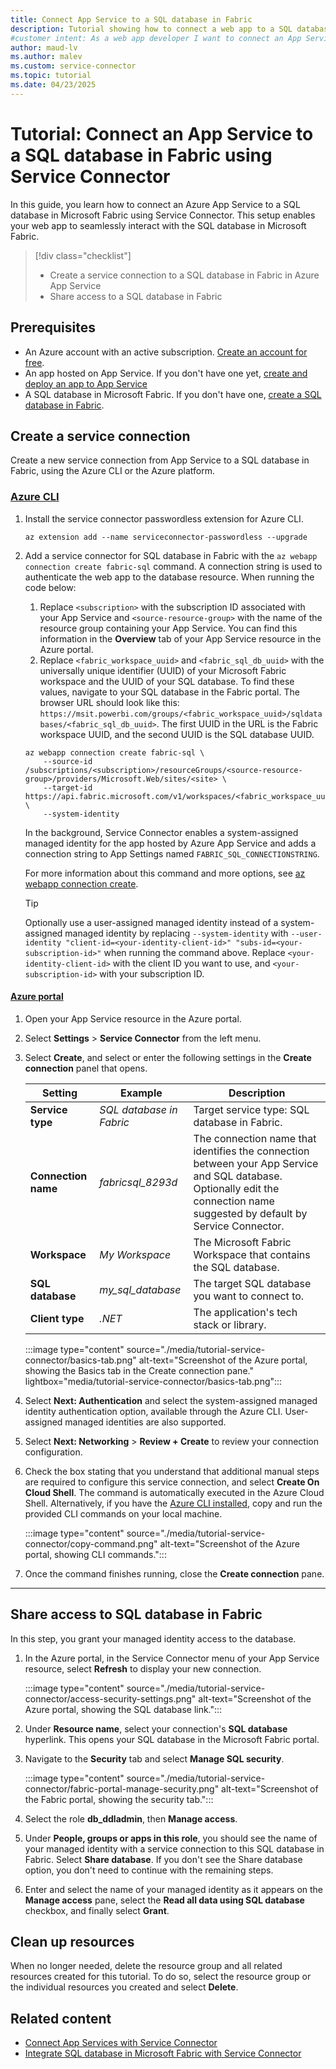 ```yaml
---
title: Connect App Service to a SQL database in Fabric
description: Tutorial showing how to connect a web app to a SQL database in Microsoft Fabric using Service Connector
#customer intent: As a web app developer I want to connect an App Service resource to a SQL database in Fabric so that my app can reach the SQL database in Microsoft Fabric.
author: maud-lv
ms.author: malev
ms.custom: service-connector
ms.topic: tutorial
ms.date: 04/23/2025
---
```


# Tutorial: Connect an App Service to a SQL database in Fabric using Service Connector

In this guide, you learn how to connect an Azure App Service to a SQL database in Microsoft Fabric using Service Connector. This setup enables your web app to seamlessly interact with the SQL database in Microsoft Fabric.

> [!div class="checklist"]
> * Create a service connection to a SQL database in Fabric in Azure App Service
> * Share access to a SQL database in Fabric

## Prerequisites

* An Azure account with an active subscription. [Create an account for free](https://azure.microsoft.com/free).
* An app hosted on App Service. If you don't have one yet, [create and deploy an app to App Service](/azure/app-service/quickstart-dotnetcore)
* A SQL database in Microsoft Fabric. If you don't have one, [create a SQL database in Fabric](./create.md).

## Create a service connection

Create a new service connection from App Service to a SQL database in Fabric, using the Azure CLI or the Azure platform.

### [Azure CLI](#tab/azure-cli)

1. Install the service connector passwordless extension for Azure CLI.

    ```azurecli
    az extension add --name serviceconnector-passwordless --upgrade
    ```

1. Add a service connector for SQL database in Fabric with the `az webapp connection create fabric-sql` command. A connection string is used to authenticate the web app to the database resource. When running the code below:
    
   1. Replace `<subscription>` with the subscription ID associated with your App Service and `<source-resource-group>` with the name of the resource group containing your App Service. You can find this information in the **Overview** tab of your App Service resource in the Azure portal.
   1. Replace `<fabric_workspace_uuid>` and `<fabric_sql_db_uuid>` with the universally unique identifier (UUID) of your Microsoft Fabric workspace and the UUID of your SQL database. To find these values, navigate to your SQL database in the Fabric portal. The browser URL should look like this: `https://msit.powerbi.com/groups/<fabric_workspace_uuid>/sqldatabases/<fabric_sql_db_uuid>`. The first UUID in the URL is the Fabric workspace UUID, and the second UUID is the SQL database UUID.

    ```azurecli
    az webapp connection create fabric-sql \
        --source-id /subscriptions/<subscription>/resourceGroups/<source-resource-group>/providers/Microsoft.Web/sites/<site> \
        --target-id https://api.fabric.microsoft.com/v1/workspaces/<fabric_workspace_uuid>/SqlDatabases/<fabric_sql_db_uuid> \
        --system-identity
    ```

    In the background, Service Connector enables a system-assigned managed identity for the app hosted by Azure App Service and adds a connection string to App Settings named `FABRIC_SQL_CONNECTIONSTRING`.

    For more information about this command and more options, see [az webapp connection create](/cli/azure/webapp/connection/create#az-webapp-connection-create-fabric-sql).

    > [!TIP]
    > Optionally use a user-assigned managed identity instead of a system-assigned managed identity by replacing `--system-identity` with `--user-identity "client-id=<your-identity-client-id>" "subs-id=<your-subscription-id>"` when running the command above. Replace `<your-identity-client-id>` with the client ID you want to use, and `<your-subscription-id>` with your subscription ID.

#### [Azure portal](#tab/az-portal)

1. Open your App Service resource in the Azure portal.
1. Select **Settings** > **Service Connector** from the left menu.
1. Select **Create**, and select or enter the following settings in the **Create connection** panel that opens.

    | Setting             | Example           | Description                                                                                                                                               |
    |---------------------|-------------------|-----------------------------------------------------------------------------------------------------------------------------------------------------------|
    | **Service type**    | *SQL database in Fabric*      | Target service type: SQL database in Fabric. |
    | **Connection name** | *fabricsql_8293d* | The connection name that identifies the connection between your App Service and SQL database. Optionally edit the connection name suggested by default by Service Connector. |
    | **Workspace**       | *My Workspace*    | The Microsoft Fabric Workspace that contains the SQL database.                                                                                            |
    | **SQL database**    | *my_sql_database* | The target SQL database you want to connect to.                                                                                                           |
    | **Client type**     | *.NET*            | The application's tech stack or library.                                                                                                                  |
        
    :::image type="content" source="./media/tutorial-service-connector/basics-tab.png" alt-text="Screenshot of the Azure portal, showing the Basics tab in the Create connection pane."  lightbox="media/tutorial-service-connector/basics-tab.png":::

1. Select **Next: Authentication** and select the system-assigned managed identity authentication option, available through the Azure CLI. User-assigned managed identities are also supported.
1. Select **Next: Networking** > **Review + Create** to review your connection configuration.
1. Check the box stating that you understand that additional manual steps are required to configure this service connection, and select **Create On Cloud Shell**. The command is automatically executed in the Azure Cloud Shell. Alternatively, if you have the [Azure CLI installed](/cli/azure/install-azure-cli-windows), copy and run the provided CLI commands on your local machine.

    :::image type="content" source="./media/tutorial-service-connector/copy-command.png" alt-text="Screenshot of the Azure portal, showing CLI commands.":::

1. Once the command finishes running, close the **Create connection** pane.
---

## Share access to SQL database in Fabric

In this step, you grant your managed identity access to the database.

1. In the Azure portal, in the Service Connector menu of your App Service resource, select **Refresh** to display your new connection.

    :::image type="content" source="./media/tutorial-service-connector/access-security-settings.png" alt-text="Screenshot of the Azure portal, showing the SQL database link.":::

1. Under **Resource name**, select your connection's **SQL database** hyperlink. This opens your SQL database in the Microsoft Fabric portal.

1. Navigate to the **Security** tab and select **Manage SQL security**.

    :::image type="content" source="./media/tutorial-service-connector/fabric-portal-manage-security.png" alt-text="Screenshot of the Fabric portal, showing the security tab.":::

1. Select the role **db_ddladmin**, then **Manage access**.
1. Under **People, groups or apps in this role**, you should see the name of your managed identity with a service connection to this SQL database in Fabric. Select **Share database**. If you don't see the Share database option, you don't need to continue with the remaining steps.
1. Enter and select the name of your managed identity as it appears on the **Manage access** pane, select the **Read all data using SQL database** checkbox, and finally select **Grant**.

## Clean up resources

When no longer needed, delete the resource group and all related resources created for this tutorial. To do so, select the resource group or the individual resources you created and select **Delete**.

## Related content

- [Connect App Services with Service Connector](/azure/service-connector/quickstart-portal-app-service-connection)
- [Integrate SQL database in Microsoft Fabric with Service Connector](/azure/service-connector/how-to-integrate-fabric-sql)
